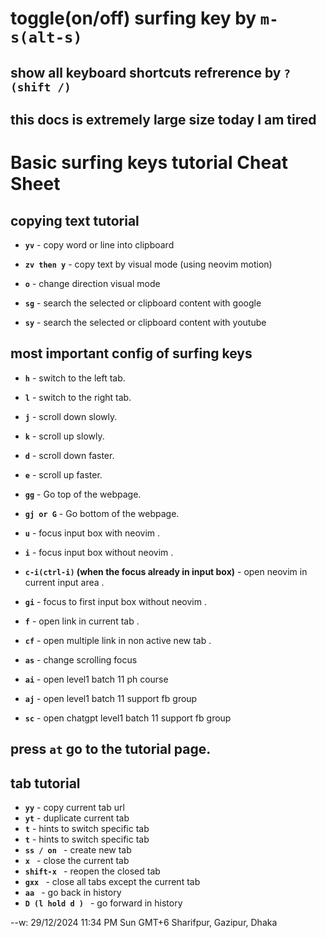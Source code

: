 # toggle(on/off) surfing key by **`m-s(alt-s)`**

## show all keyboard shortcuts refrerence by **`? (shift /)`**

## this docs is extremely large size today I am tired

# Basic surfing keys tutorial Cheat Sheet

## copying text tutorial

- **`yv`** - copy word or line into clipboard
- **`zv then y`** - copy text by visual mode (using neovim motion)

- **`o`** - change direction visual mode
- **`sg`** - search the selected or clipboard content with google
- **`sy`** - search the selected or clipboard content with youtube

## most important config of surfing keys

- **`h`** - switch to the left tab.
- **`l`** - switch to the right tab.

- **`j`** - scroll down slowly.
- **`k`** - scroll up slowly.
- **`d`** - scroll down faster.
- **`e`** - scroll up faster.
- **`gg`** - Go top of the webpage.
- **`gj or G`** - Go bottom of the webpage.
- **`u`** - focus input box with neovim .
- **`i`** - focus input box without neovim .
- **`c-i(ctrl-i)` (when the focus already in input box)** - open neovim in current input area .
- **`gi`** - focus to first input box without neovim .
- **`f`** - open link in current tab .
- **`cf`** - open multiple link in non active new tab .
- **`as`** - change scrolling focus
- **`ai`** - open level1 batch 11 ph course
- **`aj`** - open level1 batch 11 support fb group
- **`sc`** - open chatgpt level1 batch 11 support fb group

## press **`at`** go to the tutorial page.

## tab tutorial

- **`yy`** - copy current tab url
- **`yt`** - duplicate current tab
- **`t`** - hints to switch specific tab
- **`t`** - hints to switch specific tab
- **`ss / on `** - create new tab
- **`x `** - close the current tab
- **`shift-x `** - reopen the closed tab
- **`gxx `** - close all tabs except the current tab
- **`aa `** - go back in history
- **`D (l hold d ) `** - go forward in history

--w: 29/12/2024 11:34 PM Sun GMT+6 Sharifpur, Gazipur, Dhaka
